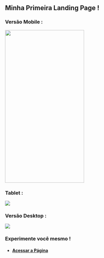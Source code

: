## Minha Primeira Landing Page !

### Versão Mobile :

<img src="imagens/modo_mobile.gif" height="500px" width="260px" />

### Tablet :

<img src="imagens/tablet.gif" />

### Versão Desktop :

<img src="imagens/modo_desktop.gif" />

### Experimente você mesmo !

* #### <a href="https://joao3872.github.io/Primeira_Landing_Page/" target="_blank">Acessar a Página</a>
